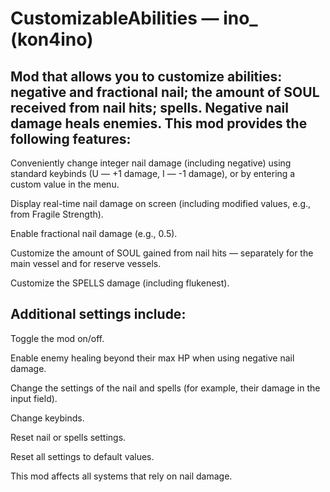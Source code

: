 # CustomizableAbilities — ino_ (kon4ino)

Mod that allows you to customize abilities: negative and fractional nail; the amount of SOUL received from nail hits; spells. Negative nail damage heals enemies.
**This mod provides the following features:**
----------

Conveniently change integer nail damage (including negative) using standard keybinds (U — +1 damage, I — -1 damage), or by entering a custom value in the menu.

Display real-time nail damage on screen (including modified values, e.g., from Fragile Strength).

Enable fractional nail damage (e.g., 0.5).

Customize the amount of SOUL gained from nail hits — separately for the main vessel and for reserve vessels.

Customize the SPELLS damage (including flukenest).


**Additional settings include:**
----------

Toggle the mod on/off.

Enable enemy healing beyond their max HP when using negative nail damage.

Change the settings of the nail and spells (for example, their damage in the input field).

Change keybinds.

Reset nail or spells settings.

Reset all settings to default values.


This mod affects all systems that rely on nail damage.
